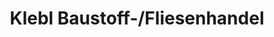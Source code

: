 ---
title: "Klebl Baustoff-/Fliesenhandel"
url: /neumarkt-in-der-oberpfalz/klebl-baustoff-fliesenhandel/
shop: Baustoffe
---